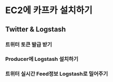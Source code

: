 # EC2에 카프카 설치하기

## Twitter & Logstash

### 트위터 토큰 발급 받기

### Producer에 Logstash 설치하기

### 트위터 실시간 Feed정보 Logstash로 밀어주기